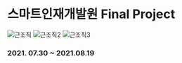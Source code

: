 # 스마트인재개발원 Final Project
![근조직](https://user-images.githubusercontent.com/65816974/129520943-78df2d06-046e-4f10-8a35-0f481966690c.PNG)
![근조직2](https://user-images.githubusercontent.com/65816974/129521393-97721934-1a55-4591-84c0-a18c831be249.PNG)
![근조직3](https://user-images.githubusercontent.com/65816974/129521424-1947dfe8-f685-4aeb-b604-ba16de5065f4.PNG)
### 2021. 07.30 ~ 2021.08.19
